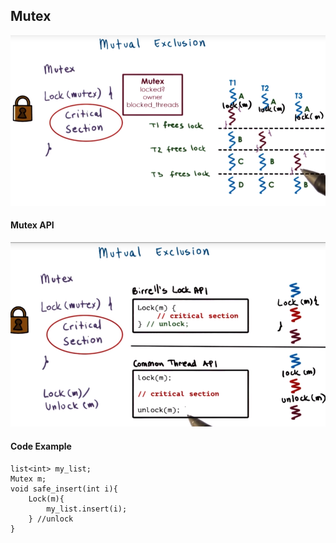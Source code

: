 ## Mutex

![](/assets/mutex.png)

#### Mutex API 

![](/assets/mutex_api.png)

#### Code Example

```
list<int> my_list;
Mutex m;
void safe_insert(int i){
    Lock(m){
        my_list.insert(i);
    } //unlock
}
```


